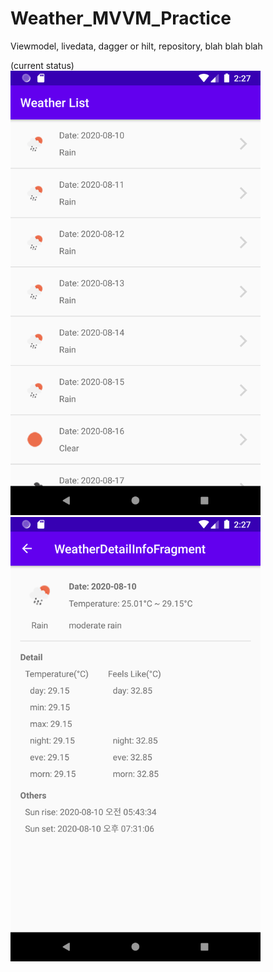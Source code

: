 # Weather_MVVM_Practice
Viewmodel, livedata, dagger or hilt, repository, blah blah blah

(current status) <br />
<img src="https://github.com/DJDrama/Weather_MVVM_Practice/blob/master/image/1.png" width="400"><br />
<img src="https://github.com/DJDrama/Weather_MVVM_Practice/blob/master/image/2.png" width="400">

